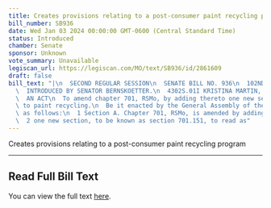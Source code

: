 ```yaml
---
title: Creates provisions relating to a post-consumer paint recycling program
bill_number: SB936
date: Wed Jan 03 2024 00:00:00 GMT-0600 (Central Standard Time)
status: Introduced
chamber: Senate
sponsor: Unknown
vote_summary: Unavailable
legiscan_url: https://legiscan.com/MO/text/SB936/id/2861609
draft: false
bill_text: "|\n  SECOND REGULAR SESSION\n  SENATE BILL NO. 936\n  102ND GENERA L ASSEMBLY\n\
  \  INTRODUCED BY SENATOR BERNSKOETTER.\n  4302S.01I KRISTINA MARTIN, Secretary\n\
  \  AN ACT\n  To amend chapter 701, RSMo, by adding thereto one new section relating\
  \ to paint recycling.\n  Be it enacted by the General Assembly of the State of Missouri,\
  \ as follows:\n  1 Section A. Chapter 701, RSMo, is amended by adding thereto\n\
  \  2 one new section, to be known as section 701.151, to read as"
---
```

Creates provisions relating to a post-consumer paint recycling program

---

## Read Full Bill Text

You can view the full text [here](https://legiscan.com/MO/text/SB936/id/2861609).

